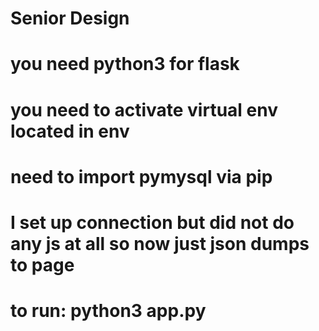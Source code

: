 # Senior Design

# you need python3 for flask
# you need to activate virtual env located in env
# need to import pymysql via pip
# I set up connection but did not do any js at all so now just json dumps to page
# to run: python3 app.py
